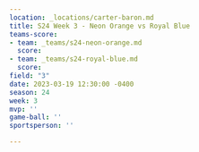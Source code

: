 ```yaml
---
location: _locations/carter-baron.md
title: S24 Week 3 - Neon Orange vs Royal Blue
teams-score:
- team: _teams/s24-neon-orange.md
  score: 
- team: _teams/s24-royal-blue.md
  score: 
field: "3"
date: 2023-03-19 12:30:00 -0400
season: 24
week: 3
mvp: ''
game-ball: ''
sportsperson: ''

---
```


